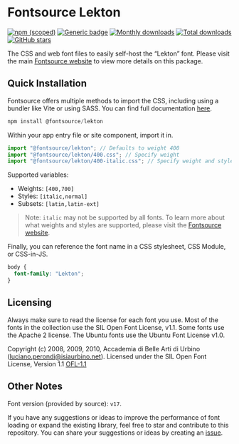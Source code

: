 # Fontsource Lekton

[![npm (scoped)](https://img.shields.io/npm/v/@fontsource/lekton?color=brightgreen)](https://www.npmjs.com/package/@fontsource/lekton) [![Generic badge](https://img.shields.io/badge/fontsource-passing-brightgreen)](https://github.com/fontsource/fontsource) [![Monthly downloads](https://badgen.net/npm/dm/@fontsource/lekton)](https://github.com/fontsource/fontsource) [![Total downloads](https://badgen.net/npm/dt/@fontsource/lekton)](https://github.com/fontsource/fontsource) [![GitHub stars](https://img.shields.io/github/stars/fontsource/fontsource.svg?style=social&label=Star)](https://github.com/fontsource/fontsource/stargazers)

The CSS and web font files to easily self-host the “Lekton” font. Please visit the main [Fontsource website](https://fontsource.org/fonts/lekton) to view more details on this package.

## Quick Installation

Fontsource offers multiple methods to import the CSS, including using a bundler like Vite or using SASS. You can find full documentation [here](https://fontsource.org/docs/getting-started/introduction).

```javascript
npm install @fontsource/lekton
```

Within your app entry file or site component, import it in.

```javascript
import "@fontsource/lekton"; // Defaults to weight 400
import "@fontsource/lekton/400.css"; // Specify weight
import "@fontsource/lekton/400-italic.css"; // Specify weight and style
```

Supported variables:
- Weights: `[400,700]`
- Styles: `[italic,normal]`
- Subsets: `[latin,latin-ext]`

> Note: `italic` may not be supported by all fonts. To learn more about what weights and styles are supported, please visit the [Fontsource website](https://fontsource.org/fonts/lekton).

Finally, you can reference the font name in a CSS stylesheet, CSS Module, or CSS-in-JS.

```css
body {
  font-family: "Lekton";
}
```

## Licensing
Always make sure to read the license for each font you use. Most of the fonts in the collection use the SIL Open Font License, v1.1. Some fonts use the Apache 2 license. The Ubuntu fonts use the Ubuntu Font License v1.0.

Copyright (c) 2008, 2009, 2010, Accademia di Belle Arti di Urbino (luciano.perondi@isiaurbino.net). Licensed under the SIL Open Font License, Version 1.1
[OFL-1.1](http://scripts.sil.org/OFL)

## Other Notes
Font version (provided by source): `v17`.

If you have any suggestions or ideas to improve the performance of font loading or expand the existing library, feel free to star and contribute to this repository. You can share your suggestions or ideas by creating an [issue](https://github.com/fontsource/fontsource/issues).